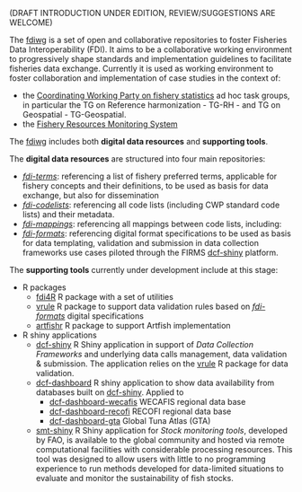 (DRAFT INTRODUCTION UNDER EDITION, REVIEW/SUGGESTIONS ARE WELCOME)

The [fdiwg](https://github.com/fdiwg) is a set of open and collaborative repositories to foster Fisheries Data Interoperability (FDI). It aims to be a collaborative working environment to progressively shape standards and implementation guidelines to facilitate fisheries data exchange. Currently it is used as working environment to foster collaboration and implementation of case studies in the context of:

* the [Coordinating Working Party on fishery statistics](https://www.fao.org/cwp-on-fishery-statistics/en/) ad hoc task groups, in particular the TG on Reference harmonization - TG-RH - and TG on Geospatial - TG-Geospatial.
* the [Fishery Resources Monitoring System](https://firms.fao.org/firms/en)

The [fdiwg](https://github.com/fdiwg) includes both __digital data resources__ and __supporting tools__.

The __digital data resources__ are structured into four main repositories:

* [_fdi-terms_](https://github.com/fdiwg/fdi-terms): referencing a list of fishery preferred terms, applicable for fishery concepts and their definitions, to be used as basis for data exchange, but also for dissemination
* [_fdi-codelists_](https://github.com/fdiwg/fdi-codelists): referencing all code lists (including CWP standard code lists) and their metadata.
* [_fdi-mappings_](https://github.com/fdiwg/fdi-mappings): referencing all mappings between code lists, including: 
* [_fdi-formats_](https://github.com/fdiwg/fdi-formats): referencing digital format specifications to be used as basis for data templating, validation and submission in data collection frameworks use cases piloted through the FIRMS [dcf-shiny](https://github.com/fdiwg/dcf-shiny) platform.

The __supporting tools__ currently under development include at this stage:
* R packages
    * [fdi4R](https://github.com/fdiwg/fdi4R) R package with a set of utilities
    * [vrule](https:/github.com/fdiwg/vrule) R package to support data validation rules based on [_fdi-formats_](https://github.com/fdiwg/fdi-formats) digital specifications
    * [artfishr](https://github.com/fdiwg/artfishr) R package to support Artfish implementation
* R shiny applications
    * [dcf-shiny](https://github.com/fdiwg/dcf-shiny) R Shiny application in support of _Data Collection Frameworks_ and underlying data calls management, data validation & submission. The application relies on the [vrule](https:/github.com/fdiwg/vrule) R package for data validation.
    * [dcf-dashboard](https://github.com/fdiwg/dcf-dashboard) R shiny application to show data availability from databases built on [dcf-shiny](https://github.com/fdiwg/dcf-shiny). Applied to
        * [dcf-dashboard-wecafis](https://github.com/fdiwg/dcf-dashboard-wecafis) WECAFIS regional data base
        * [dcf-dashboard-recofi](https://github.com/fdiwg/dcf-dashboard-recofi) RECOFI regional data base
        * [dcf-dashboard-gta](https://github.com/fdiwg/dcf-dashboard-gta) Global Tuna Atlas (GTA)
    * [smt-shiny](https://github.com/fdiwg/smt-shiny) R Shiny application for _Stock monitoring tools_, developed by FAO, is available to the global community and hosted via remote computational facilities with considerable processing resources. This tool was designed to allow users with little to no programming experience to run methods developed for data-limited situations to evaluate and monitor the sustainability of fish stocks.

